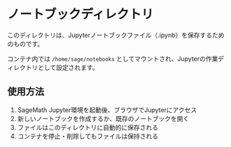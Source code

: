 # ノートブックディレクトリ

このディレクトリは、Jupyterノートブックファイル（.ipynb）を保存するためのものです。

コンテナ内では `/home/sage/notebooks` としてマウントされ、Jupyterの作業ディレクトリとして設定されます。

## 使用方法

1. SageMath Jupyter環境を起動後、ブラウザでJupyterにアクセス
2. 新しいノートブックを作成するか、既存のノートブックを開く
3. ファイルはこのディレクトリに自動的に保存される
4. コンテナを停止・削除してもファイルは保持される